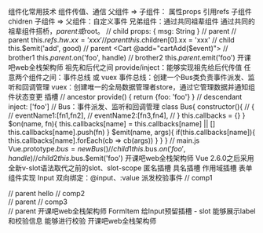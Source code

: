 组件化常用技术
组件传值、通信
父组件 => 子组件：
属性props
引用refs
子组件chidren
子组件 => 父组件：自定义事件
兄弟组件：通过共同祖辈组件
通过共同的祖辈组件搭桥，$parent或$root。
// child
props: { msg: String }
// parent
<HelloWorld msg="Welcome to Your Vue.js App"/>
// parent
<HelloWorld ref="hw"/>
this.$refs.hw.xx = 'xxx'
// parent
this.$children[0].xx = 'xxx'
// child
this.$emit('add', good)
// parent
<Cart @add="cartAdd($event)"></Cart>
// brother1
this.$parent.$on('foo', handle)
// brother2
this.$parent.$emit('foo')
开课吧web全栈架构师
祖先和后代之间
provide/inject：能够实现祖先给后代传值
任意两个组件之间：事件总线 或 vuex
事件总线：创建一个Bus类负责事件派发、监听和回调管理
vuex：创建唯一的全局数据管理者store，通过它管理数据并通知组件状态变更
插槽
// ancestor
provide() {
return {foo: 'foo'}
}
// descendant
inject: ['foo']
// Bus：事件派发、监听和回调管理
class Bus{
constructor(){
// {
// eventName1:[fn1,fn2],
// eventName2:[fn3,fn4],
// }
this.callbacks = {}
}
$on(name, fn){
this.callbacks[name] = this.callbacks[name] || []
this.callbacks[name].push(fn)
}
$emit(name, args){
if(this.callbacks[name]){
this.callbacks[name].forEach(cb => cb(args))
}
}
}
// main.js
Vue.prototype.$bus = new Bus()
// child1
this.$bus.$on('foo', handle)
// child2
this.$bus.$emit('foo')
开课吧web全栈架构师
Vue 2.6.0之后采用全新v-slot语法取代之前的slot、slot-scope
匿名插槽
具名插槽
作用域插槽
表单组件实现
Input
双向绑定：@input、:value
派发校验事件
// comp1
<div>
<slot></slot>
</div>
// parent
<comp>hello</comp>
// comp2
<div>
<slot></slot>
<slot name="content"></slot>
</div>
// parent
<Comp2>
<!-- 默认插槽用default做参数 -->
<template v-slot:default>具名插槽</template>
<!-- 具名插槽用插槽名做参数 -->
<template v-slot:content>内容...</template>
</Comp2>
// comp3
<div>
<slot :foo="foo"></slot>
</div>
// parent
<Comp3>
<!-- 把v-slot的值指定为作用域上下文对象 -->
<template v-slot:default="ctx">
来自子组件数据：{{ctx.foo}}
</template>
</Comp3>
开课吧web全栈架构师
FormItem
给Input预留插槽 - slot
能够展示label和校验信息
能够进行校验
<template>
<div>
<input :value="value" @input="onInput" v-bind="$attrs">
</div>
</template>
<script>
export default {
inheritAttrs: false,
props: {
value: {
type: String,
default: ""
}
},
methods: {
onInput(e) {
this.$emit("input", e.target.value);
this.$parent.$emit('validate');
}
}
};
</script>
<template>
<div>
<label v-if="label">{{label}}</label>
<slot></slot>
<p v-if="errorMessage">{{errorMessage}}</p>
</div>
</template>
<script>
import Schema from 'async-validator'
export default {
inject: ["form"],
props: {
label: {
type: String,
default: ""
},
prop: {
type: String
}
},
开课吧web全栈架构师
Form
给FormItem留插槽
设置数据和校验规则
全局校验
data() {
return {
errorMessage: ""
};
},
mounted() {
this.$on('validate', ()=>{this.validate()})
},
methods: {
validate() {
// 做校验
const value = this.form.model[this.prop]
const rules = this.form.rules[this.prop]
// npm i async-validator -S
const desc = {[this.prop]: rules};
const schema = new Schema(desc);
// return的是校验结果的Promise
return schema.validate({[this.prop]: value}, errors => {
if (errors) {
this.errorMessage = errors[0].message;
}else {
this.errorMessage = ''
}
})
}
},
};
</script>
<template>
<div>
<slot></slot>
</div>
</template>
<script>
export default {
provide() {
return {
form: this
};
},
props: {
model: {
type: Object,
required: true
开课吧web全栈架构师
作业
1. 能手写Form、FormItem、Input实现
2. 尝试解决Input里面$parent派发事件不够健壮的问题
3. 说出.sync和v-model的异同
下次课内容提示
1.弹窗类组件设计与实现，要搞清楚vue组件实例化和挂载过程
参考资料：渲染函数、挂载
2.Tree组件实现，掌握递归组件使用
参考资料：递归组件
3.路由实现：vue-router
参考：vue-router官网
4.vue-router实现原理
参考：vue-router源码
},
rules: {
type: Object
}
},
methods: {
validate(cb) {
const tasks = this.$children
.filter(item => item.prop)
.map(item => item.validate());
// 所有任务都通过才算校验通过
Promise.all(tasks)
.then(() => cb(true))
.catch(() => cb(false));
}
}
};
</script>
开课吧web全栈架构师